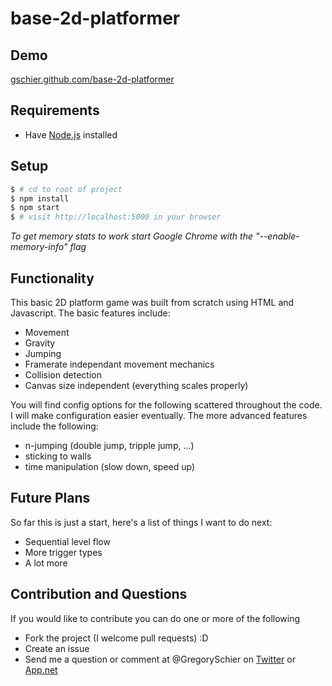 base-2d-platformer
==================
## Demo

[gschier.github.com/base-2d-platformer](http://gschier.github.com/platform-pixels/)

## Requirements

- Have [Node.js](http://nodejs.org/) installed

## Setup

``` bash
$ # cd to root of project
$ npm install
$ npm start
$ # visit http://localhost:5000 in your browser
```

*To get memory stats to work start Google Chrome with the "--enable-memory-info" flag*

## Functionality

This basic 2D platform game was built from scratch using HTML <canvas> and Javascript. The basic features include:
- Movement
- Gravity
- Jumping
- Framerate independant movement mechanics
- Collision detection
- Canvas size independent (everything scales properly)

You will find config options for the following scattered throughout the code.
I will make configuration easier eventually. The more advanced features include the following:
- n-jumping (double jump, tripple jump, ...)
- sticking to walls
- time manipulation (slow down, speed up)

## Future Plans

So far this is just a start, here's a list of things I want to do next:
- Sequential level flow
- More trigger types
- A lot more

## Contribution and Questions
If you would like to contribute you can do one or more of the following
- Fork the project (I welcome pull requests) :D
- Create an issue
- Send me a question or comment at @GregorySchier on [Twitter](https://twitter.com/GregorySchier) or [App.net](https://alpha.app.net/gregoryschier)
